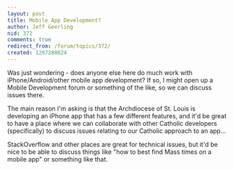 ```yaml
---
layout: post
title: Mobile App Development?
author: Jeff Geerling
nid: 372
comments: true
redirect_from: /forum/topics/372/
created: 1297280824
---
```

<p>Was just wondering - does anyone else here do much work with iPhone/Android/other mobile app development? If so, I might open up a Mobile Development forum or something of the like, so we can discuss issues there.</p>
<p>The main reason I'm asking is that the Archdiocese of St. Louis is developing an iPhone app that has a few different features, and it'd be great to have a place where we can collaborate with other Catholic developers (specifically) to discuss issues relating to our Catholic approach to an app...</p>
<p>StackOverflow and other places are great for technical issues, but it'd be nice to be able to discuss things like "how to best find Mass times on a mobile app" or something like that.</p>
